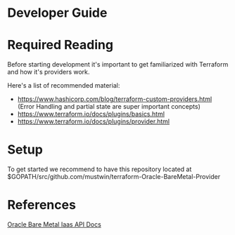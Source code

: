 # Developer Guide

# Required Reading
Before starting development it's important to get familiarized with
Terraform and how it's providers work.

Here's a list of recommended material:
* https://www.hashicorp.com/blog/terraform-custom-providers.html (Error
  Handling and partial state are super important concepts)
* https://www.terraform.io/docs/plugins/basics.html
* https://www.terraform.io/docs/plugins/provider.html


# Setup
To get started we recommend to have this repository located at
$GOPATH/src/github.com/mustwin/terraform-Oracle-BareMetal-Provider

# References
[Oracle Bare Metal Iaas API Docs](https://docs.us-az-phoenix-1.oracleiaas.com/)
